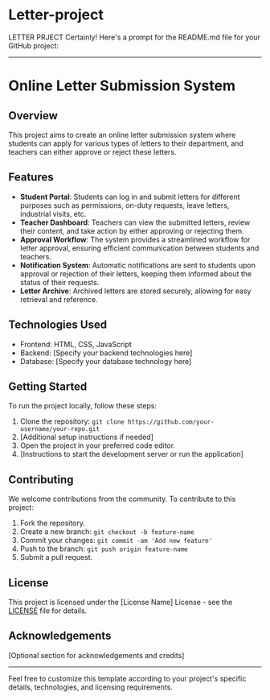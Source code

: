 # Letter-project
LETTER PRJECT
Certainly! Here's a prompt for the README.md file for your GitHub project:

---

# Online Letter Submission System

## Overview

This project aims to create an online letter submission system where students can apply for various types of letters to their department, and teachers can either approve or reject these letters.

## Features

- **Student Portal**: Students can log in and submit letters for different purposes such as permissions, on-duty requests, leave letters, industrial visits, etc.
- **Teacher Dashboard**: Teachers can view the submitted letters, review their content, and take action by either approving or rejecting them.
- **Approval Workflow**: The system provides a streamlined workflow for letter approval, ensuring efficient communication between students and teachers.
- **Notification System**: Automatic notifications are sent to students upon approval or rejection of their letters, keeping them informed about the status of their requests.
- **Letter Archive**: Archived letters are stored securely, allowing for easy retrieval and reference.

## Technologies Used

- Frontend: HTML, CSS, JavaScript
- Backend: [Specify your backend technologies here]
- Database: [Specify your database technology here]

## Getting Started

To run the project locally, follow these steps:

1. Clone the repository: `git clone https://github.com/your-username/your-repo.git`
2. [Additional setup instructions if needed]
3. Open the project in your preferred code editor.
4. [Instructions to start the development server or run the application]

## Contributing

We welcome contributions from the community. To contribute to this project:

1. Fork the repository.
2. Create a new branch: `git checkout -b feature-name`
3. Commit your changes: `git commit -am 'Add new feature'`
4. Push to the branch: `git push origin feature-name`
5. Submit a pull request.

## License

This project is licensed under the [License Name] License - see the [LICENSE](LICENSE) file for details.

## Acknowledgements

[Optional section for acknowledgements and credits]

---

Feel free to customize this template according to your project's specific details, technologies, and licensing requirements.
